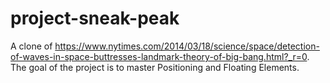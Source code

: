 # project-sneak-peak
A clone of https://www.nytimes.com/2014/03/18/science/space/detection-of-waves-in-space-buttresses-landmark-theory-of-big-bang.html?_r=0. The goal of the project is to master Positioning and Floating Elements.
